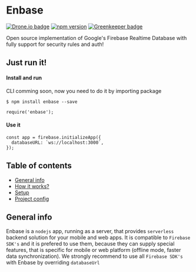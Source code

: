 # Enbase

[![Drone.io badge](http://matisiekpl.nazwa.pl:7111/api/badges/enteam/enbase/status.svg)](https://drone.io/)
[![npm version](https://badge.fury.io/js/enbase.svg)](https://badge.fury.io/js/enbase)
[![Greenkeeper badge](https://badges.greenkeeper.io/enteam/enbase.svg)](https://greenkeeper.io/)

Open source implementation of Google's Firebase Realtime Database with fully support for security rules and auth!

## Just run it!
#### Install and run

CLI comming soon, now you need to do it by importing package

```
$ npm install enbase --save
```

```
require('enbase');
```
#### Use it

```
const app = firebase.initializeApp({
  databaseURL: `ws://localhost:3000`,
});
```

## Table of contents
* [General info](#general-info)
* [How it works?](#how-it-works?)
* [Setup](#setup)
* [Project config](#project-config)

## General info
Enbase is a `nodejs` app, running as a server, that provides `serverless` backend solution for your mobile and web apps. It is compatible to `Firebase SDK's` and it is prefered to use them, because they can supply special features, that is specific for mobile or web platform (offline mode, faster data synchronization). We strongly recommend to use all `Firebase SDK's` with Enbase by overriding `databaseUrl`
